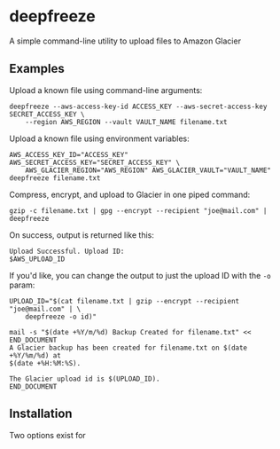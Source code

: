 deepfreeze
==========

A simple command-line utility to upload files to Amazon Glacier

## Examples ##

Upload a known file using command-line arguments:

    deepfreeze --aws-access-key-id ACCESS_KEY --aws-secret-access-key SECRET_ACCESS_KEY \
        --region AWS_REGION --vault VAULT_NAME filename.txt

Upload a known file using environment variables:

    AWS_ACCESS_KEY_ID="ACCESS_KEY" AWS_SECRET_ACCESS_KEY="SECRET_ACCESS_KEY" \
        AWS_GLACIER_REGION="AWS_REGION" AWS_GLACIER_VAULT="VAULT_NAME" deepfreeze filename.txt

Compress, encrypt, and upload to Glacier in one piped command:

    gzip -c filename.txt | gpg --encrypt --recipient "joe@mail.com" | deepfreeze

On success, output is returned like this:

    Upload Successful. Upload ID:
    $AWS_UPLOAD_ID

If you'd like, you can change the output to just the upload ID with the `-o` param:

    UPLOAD_ID="$(cat filename.txt | gzip --encrypt --recipient "joe@mail.com" | \
        deepfreeze -o id)"

    mail -s "$(date +%Y/m/%d) Backup Created for filename.txt" << END_DOCUMENT
    A Glacier backup has been created for filename.txt on $(date +%Y/%m/%d) at
    $(date +%H:%M:%S).

    The Glacier upload id is $(UPLOAD_ID).
    END_DOCUMENT

## Installation ##

Two options exist for
